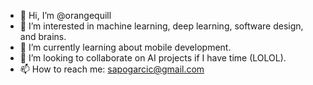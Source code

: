 - 👋 Hi, I’m @orangequill
- 👀 I’m interested in machine learning, deep learning, software design, and brains.
- 🌱 I’m currently learning about mobile development.
- 💞️ I’m looking to collaborate on AI projects if I have time (LOLOL).
- 📫 How to reach me: sapogarcic@gmail.com

<!---
orangequill/orangequill is a ✨ special ✨ repository because its `README.md` (this file) appears on your GitHub profile.
You can click the Preview link to take a look at your changes.
--->
